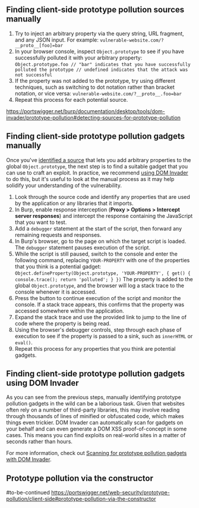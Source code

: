 ## Finding client-side prototype pollution sources manually
1. Try to inject an arbitrary property via the query string, URL fragment, and any JSON input. For example:
    `vulnerable-website.com/?__proto__[foo]=bar`
2. In your browser console, inspect `Object.prototype` to see if you have successfully polluted it with your arbitrary property:
    `Object.prototype.foo // "bar" indicates that you have successfully polluted the prototype // undefined indicates that the attack was not successful`
3. If the property was not added to the prototype, try using different techniques, such as switching to dot notation rather than bracket notation, or vice versa:
    `vulnerable-website.com/?__proto__.foo=bar`
4. Repeat this process for each potential source.

https://portswigger.net/burp/documentation/desktop/tools/dom-invader/prototype-pollution#detecting-sources-for-prototype-pollution

## Finding client-side prototype pollution gadgets manually
Once you've [identified a source](https://portswigger.net/web-security/prototype-pollution/client-side#finding-client-side-prototype-pollution-sources-manually) that lets you add arbitrary properties to the global `Object.prototype`, the next step is to find a suitable gadget that you can use to craft an exploit. In practice, we recommend [using DOM Invader](https://portswigger.net/web-security/prototype-pollution/client-side#finding-client-side-prototype-pollution-gadgets-using-dom-invader) to do this, but it's useful to look at the manual process as it may help solidify your understanding of the vulnerability.

1. Look through the source code and identify any properties that are used by the application or any libraries that it imports.
2. In Burp, enable response interception (**Proxy > Options > Intercept server responses**) and intercept the response containing the JavaScript that you want to test.
3. Add a `debugger` statement at the start of the script, then forward any remaining requests and responses.
4. In Burp's browser, go to the page on which the target script is loaded. The `debugger` statement pauses execution of the script.
5. While the script is still paused, switch to the console and enter the following command, replacing `YOUR-PROPERTY` with one of the properties that you think is a potential gadget:
    `Object.defineProperty(Object.prototype, 'YOUR-PROPERTY', { get() { console.trace(); return 'polluted'; } })`
    The property is added to the global `Object.prototype`, and the browser will log a stack trace to the console whenever it is accessed.
6. Press the button to continue execution of the script and monitor the console. If a stack trace appears, this confirms that the property was accessed somewhere within the application.
7. Expand the stack trace and use the provided link to jump to the line of code where the property is being read.
8. Using the browser's debugger controls, step through each phase of execution to see if the property is passed to a sink, such as `innerHTML` or `eval()`.
9. Repeat this process for any properties that you think are potential gadgets.
## Finding client-side prototype pollution gadgets using DOM Invader

As you can see from the previous steps, manually identifying prototype pollution gadgets in the wild can be a laborious task. Given that websites often rely on a number of third-party libraries, this may involve reading through thousands of lines of minified or obfuscated code, which makes things even trickier. DOM Invader can automatically scan for gadgets on your behalf and can even generate a DOM XSS proof-of-concept in some cases. This means you can find exploits on real-world sites in a matter of seconds rather than hours.

For more information, check out [Scanning for prototype pollution gadgets with DOM Invader](https://portswigger.net/burp/documentation/desktop/tools/dom-invader/prototype-pollution#scanning-for-prototype-pollution-gadgets).

## Prototype pollution via the constructor
#to-be-continued 
https://portswigger.net/web-security/prototype-pollution/client-side#prototype-pollution-via-the-constructor